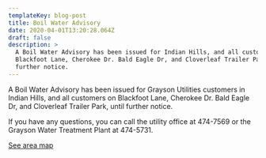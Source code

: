 ```yaml
---
templateKey: blog-post
title: Boil Water Advisory
date: 2020-04-01T13:20:28.064Z
draft: false
description: >
  A Boil Water Advisory has been issued for Indian Hills, and all customers on
  Blackfoot Lane, Cherokee Dr. Bald Eagle Dr, and Cloverleaf Trailer Park, until
  further notice.
---
```

A Boil Water Advisory has been issued for Grayson Utilities customers in Indian Hills, and all customers on Blackfoot Lane, Cherokee Dr. Bald Eagle Dr, and Cloverleaf Trailer Park, until further notice. 

If you have any questions, you can call the utility office at 474-7569 or the Grayson Water Treatment Plant at 474-5731.

[See area map](https://graysonutilities.geosync.cloud/map)
